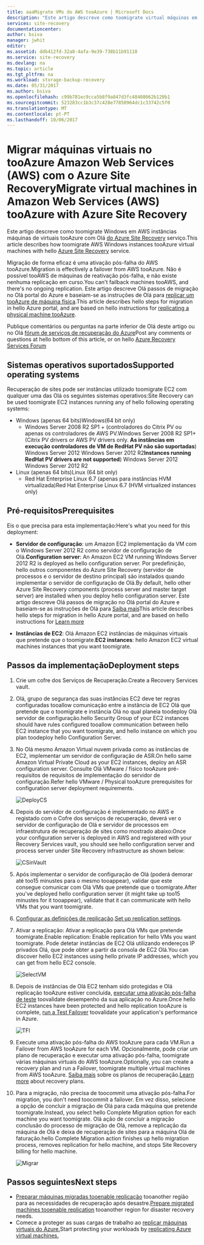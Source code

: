 ```yaml
---
title: aaaMigrate VMs do AWS tooAzure | Microsoft Docs
description: "Este artigo descreve como toomigrate virtual máquinas em execução no tooAzure Amazon Web Services (AWS) utilizando o Azure Site Recovery."
services: site-recovery
documentationcenter: 
author: bsiva
manager: jwhit
editor: 
ms.assetid: ddb412fd-32a8-4afa-9e39-738b11b91118
ms.service: site-recovery
ms.devlang: na
ms.topic: article
ms.tgt_pltfrm: na
ms.workload: storage-backup-recovery
ms.date: 05/31/2017
ms.author: bsiva
ms.openlocfilehash: c99b781ec9cca5b8f9a847d3fc48408062b120b1
ms.sourcegitcommit: 523283cc1b3c37c428e77850964dc1c33742c5f0
ms.translationtype: MT
ms.contentlocale: pt-PT
ms.lasthandoff: 10/06/2017
---
```

# <a name="migrate-virtual-machines-in-amazon-web-services-aws-tooazure-with-azure-site-recovery"></a><span data-ttu-id="c7923-103">Migrar máquinas virtuais no tooAzure Amazon Web Services (AWS) com o Azure Site Recovery</span><span class="sxs-lookup"><span data-stu-id="c7923-103">Migrate virtual machines in Amazon Web Services (AWS) tooAzure with Azure Site Recovery</span></span>

<span data-ttu-id="c7923-104">Este artigo descreve como toomigrate Windows em AWS instâncias máquinas de virtuais tooAzure com Olá [do Azure Site Recovery](site-recovery-overview.md) serviço.</span><span class="sxs-lookup"><span data-stu-id="c7923-104">This article describes how toomigrate AWS Windows instances tooAzure virtual machines with hello [Azure Site Recovery](site-recovery-overview.md) service.</span></span>

<span data-ttu-id="c7923-105">Migração de forma eficaz é uma ativação pós-falha do AWS tooAzure.</span><span class="sxs-lookup"><span data-stu-id="c7923-105">Migration is effectively a failover from AWS tooAzure.</span></span> <span data-ttu-id="c7923-106">Não é possível tooAWS de máquinas de reativação pós-falha, e não existe nenhuma replicação em curso.</span><span class="sxs-lookup"><span data-stu-id="c7923-106">You can't failback machines tooAWS, and there's no ongoing replication.</span></span> <span data-ttu-id="c7923-107">Este artigo descreve Olá passos de migração no Olá portal do Azure e baseiam-se as instruções de Olá para [replicar um tooAzure de máquina física](site-recovery-vmware-to-azure.md).</span><span class="sxs-lookup"><span data-stu-id="c7923-107">This article describes hello steps for migration in hello Azure portal, and are based on hello instructions for [replicating a physical machine tooAzure](site-recovery-vmware-to-azure.md).</span></span>

<span data-ttu-id="c7923-108">Publique comentários ou perguntas na parte inferior de Olá deste artigo ou no Olá [fórum de serviços de recuperação do Azure](https://social.msdn.microsoft.com/forums/azure/home?forum=hypervrecovmgr)</span><span class="sxs-lookup"><span data-stu-id="c7923-108">Post any comments or questions at hello bottom of this article, or on hello [Azure Recovery Services Forum](https://social.msdn.microsoft.com/forums/azure/home?forum=hypervrecovmgr)</span></span>

## <a name="supported-operating-systems"></a><span data-ttu-id="c7923-109">Sistemas operativos suportados</span><span class="sxs-lookup"><span data-stu-id="c7923-109">Supported operating systems</span></span>

<span data-ttu-id="c7923-110">Recuperação de sites pode ser instâncias utilizado toomigrate EC2 com qualquer uma das Olá os seguintes sistemas operativos:</span><span class="sxs-lookup"><span data-stu-id="c7923-110">Site Recovery can be used toomigrate EC2 instances running any of hello following operating systems:</span></span>

- <span data-ttu-id="c7923-111">Windows (apenas 64 bits)</span><span class="sxs-lookup"><span data-stu-id="c7923-111">Windows(64 bit only)</span></span>
    - <span data-ttu-id="c7923-112">Windows Server 2008 R2 SP1 + (controladores do Citrix PV ou apenas os controladores de AWS PV.</span><span class="sxs-lookup"><span data-stu-id="c7923-112">Windows Server 2008 R2 SP1+ (Citrix PV drivers or AWS PV drivers only.</span></span> <span data-ttu-id="c7923-113">**As instâncias em execução controladores de VM de RedHat PV não são suportadas**) Windows Server 2012 Windows Server 2012 R2</span><span class="sxs-lookup"><span data-stu-id="c7923-113">**Instances running RedHat PV drivers are not supported**) Windows Server 2012 Windows Server 2012 R2</span></span>
- <span data-ttu-id="c7923-114">Linux (apenas 64 bits)</span><span class="sxs-lookup"><span data-stu-id="c7923-114">Linux (64 bit only)</span></span>
    - <span data-ttu-id="c7923-115">Red Hat Enterprise Linux 6.7 (apenas para instâncias HVM virtualizada)</span><span class="sxs-lookup"><span data-stu-id="c7923-115">Red Hat Enterprise Linux 6.7 (HVM virtualized instances only)</span></span>

## <a name="prerequisites"></a><span data-ttu-id="c7923-116">Pré-requisitos</span><span class="sxs-lookup"><span data-stu-id="c7923-116">Prerequisites</span></span>

<span data-ttu-id="c7923-117">Eis o que precisa para esta implementação:</span><span class="sxs-lookup"><span data-stu-id="c7923-117">Here's what you need for this deployment:</span></span>

* <span data-ttu-id="c7923-118">**Servidor de configuração**: um Amazon EC2 implementação da VM com o Windows Server 2012 R2 como servidor de configuração de Olá.</span><span class="sxs-lookup"><span data-stu-id="c7923-118">**Configuration server**: An Amazon EC2 VM running Windows Server 2012 R2 is deployed as hello configuration server.</span></span> <span data-ttu-id="c7923-119">Por predefinição, hello outros componentes do Azure Site Recovery (servidor de processos e o servidor de destino principal) são instalados quando implementar o servidor de configuração de Olá.</span><span class="sxs-lookup"><span data-stu-id="c7923-119">By default, hello other Azure Site Recovery components (process server and master target server) are installed when you deploy hello configuration server.</span></span> <span data-ttu-id="c7923-120">Este artigo descreve Olá passos de migração no Olá portal do Azure e baseiam-se as instruções de Olá para [Saiba mais](site-recovery-components.md)</span><span class="sxs-lookup"><span data-stu-id="c7923-120">This article describes hello steps for migration in hello Azure portal, and are based on hello instructions for  [Learn more](site-recovery-components.md)</span></span>

* <span data-ttu-id="c7923-121">**Instâncias de EC2**: Olá Amazon EC2 instâncias de máquinas virtuais que pretende que o toomigrate.</span><span class="sxs-lookup"><span data-stu-id="c7923-121">**EC2 instances**: hello Amazon EC2 virtual machines instances that you want toomigrate.</span></span>

## <a name="deployment-steps"></a><span data-ttu-id="c7923-122">Passos da implementação</span><span class="sxs-lookup"><span data-stu-id="c7923-122">Deployment steps</span></span>

1. <span data-ttu-id="c7923-123">Crie um cofre dos Serviços de Recuperação.</span><span class="sxs-lookup"><span data-stu-id="c7923-123">Create a Recovery Services vault.</span></span>
2. <span data-ttu-id="c7923-124">Olá, grupo de segurança das suas instâncias EC2 deve ter regras configuradas tooallow comunicação entre a instância de EC2 Olá que pretende que o toomigrate e instância Olá no qual planeia toodeploy Olá servidor de configuração.</span><span class="sxs-lookup"><span data-stu-id="c7923-124">hello Security Group of your EC2 instances should have rules configured tooallow communication between hello EC2 instance that you want toomigrate, and hello instance on which you plan toodeploy hello Configuration Server.</span></span>

3. <span data-ttu-id="c7923-125">No Olá mesmo Amazon Virtual nuvem privada como as instâncias de EC2, implementar um servidor de configuração de ASR.</span><span class="sxs-lookup"><span data-stu-id="c7923-125">On hello same Amazon Virtual Private Cloud as your EC2 instances, deploy an ASR configuration server.</span></span> <span data-ttu-id="c7923-126">Consulte Olá VMware / físico tooAzure pré-requisitos de requisitos de implementação do servidor de configuração.</span><span class="sxs-lookup"><span data-stu-id="c7923-126">Refer hello VMware / Physical tooAzure prerequisites for configuration server deployment requirements.</span></span>

    ![DeployCS](./media/site-recovery-migrate-aws-to-azure/migration_pic2.png)

4.  <span data-ttu-id="c7923-128">Depois do servidor de configuração é implementado no AWS e registado com o Cofre dos serviços de recuperação, deverá ver o servidor de configuração de Olá e servidor de processos em infraestrutura de recuperação de sites como mostrado abaixo:</span><span class="sxs-lookup"><span data-stu-id="c7923-128">Once your configuration server is deployed in AWS and registered with your Recovery Services vault, you should see hello configuration server and process server under Site Recovery infrastructure as shown below:</span></span>

    ![CSinVault](./media/site-recovery-migrate-aws-to-azure/migration_pic3.png)

5. <span data-ttu-id="c7923-130">Após implementar o servidor de configuração de Olá (poderá demorar até too15 minustes para o mesmo tooappear), validar que este consegue comunicar com Olá VMs que pretende que o toomigrate.</span><span class="sxs-lookup"><span data-stu-id="c7923-130">After you've deployed hello configuration server (it might take up too15 minustes for it tooappear), validate that it can communicate with hello VMs that you want toomigrate.</span></span>

6. <span data-ttu-id="c7923-131">[Configurar as definições de replicação](site-recovery-setup-replication-settings-vmware.md).</span><span class="sxs-lookup"><span data-stu-id="c7923-131">[Set up replication settings](site-recovery-setup-replication-settings-vmware.md).</span></span>

7. <span data-ttu-id="c7923-132">Ativar a replicação: Ativar a replicação para Olá VMs que pretende toomigrate.</span><span class="sxs-lookup"><span data-stu-id="c7923-132">Enable replication: Enable replication for hello VMs you want toomigrate.</span></span> <span data-ttu-id="c7923-133">Pode detetar instâncias de EC2 Olá utilizando endereços IP privados Olá, que pode obter a partir da consola de EC2 Olá.</span><span class="sxs-lookup"><span data-stu-id="c7923-133">You can discover hello EC2 instances using hello private IP addresses, which you can get from hello EC2 console.</span></span>

    ![SelectVM](./media/site-recovery-migrate-aws-to-azure/migration_pic4.png)

8. <span data-ttu-id="c7923-135">Depois de instâncias de Olá EC2 tenham sido protegidas e Olá replicação tooAzure estiver concluída, [executar uma ativação pós-falha de teste](site-recovery-test-failover-to-azure.md) toovalidate desempenho da sua aplicação no Azure.</span><span class="sxs-lookup"><span data-stu-id="c7923-135">Once hello EC2 instances have been protected and hello replication tooAzure is complete, [run a Test Failover](site-recovery-test-failover-to-azure.md) toovalidate your application's performance in Azure.</span></span>

    ![TFI](./media/site-recovery-migrate-aws-to-azure/migration_pic5.png)

9. <span data-ttu-id="c7923-137">Execute uma ativação pós-falha do AWS tooAzure para cada VM.</span><span class="sxs-lookup"><span data-stu-id="c7923-137">Run a Failover from AWS tooAzure for each VM.</span></span> <span data-ttu-id="c7923-138">Opcionalmente, pode criar um plano de recuperação e executar uma ativação pós-falha, toomigrate várias máquinas virtuais do AWS tooAzure.</span><span class="sxs-lookup"><span data-stu-id="c7923-138">Optionally, you can create a recovery plan and run a Failover, toomigrate multiple virtual machines from AWS tooAzure.</span></span> <span data-ttu-id="c7923-139">[Saiba mais](site-recovery-create-recovery-plans.md) sobre os planos de recuperação.</span><span class="sxs-lookup"><span data-stu-id="c7923-139">[Learn more](site-recovery-create-recovery-plans.md) about recovery plans.</span></span>

10. <span data-ttu-id="c7923-140">Para a migração, não precisa de toocommit uma ativação pós-falha.</span><span class="sxs-lookup"><span data-stu-id="c7923-140">For migration, you don't need toocommit a failover.</span></span> <span data-ttu-id="c7923-141">Em vez disso, selecione a opção de concluir a migração de Olá para cada máquina que pretende toomigrate.</span><span class="sxs-lookup"><span data-stu-id="c7923-141">Instead, you select hello Complete Migration option for each machine you want toomigrate.</span></span> <span data-ttu-id="c7923-142">Olá ação de concluir a migração conclusão do processo de migração de Olá, remove a replicação da máquina de Olá e deixa de recuperação de sites para a máquina Olá de faturação.</span><span class="sxs-lookup"><span data-stu-id="c7923-142">hello Complete Migration action finishes up hello migration process, removes replication for hello machine, and stops Site Recovery billing for hello machine.</span></span>

    ![Migrar](./media/site-recovery-migrate-aws-to-azure/migration_pic6.png)

## <a name="next-steps"></a><span data-ttu-id="c7923-144">Passos seguintes</span><span class="sxs-lookup"><span data-stu-id="c7923-144">Next steps</span></span>

- <span data-ttu-id="c7923-145">[Preparar máquinas migradas tooenable replicação](site-recovery-azure-to-azure-after-migration.md) tooanother região para as necessidades de recuperação após desastre.</span><span class="sxs-lookup"><span data-stu-id="c7923-145">[Prepare migrated machines tooenable replication](site-recovery-azure-to-azure-after-migration.md) tooanother region for disaster recovery needs.</span></span>
- <span data-ttu-id="c7923-146">Comece a proteger as suas cargas de trabalho ao [replicar máquinas virtuais do Azure.](site-recovery-azure-to-azure.md)</span><span class="sxs-lookup"><span data-stu-id="c7923-146">Start protecting your workloads by [replicating Azure virtual machines.](site-recovery-azure-to-azure.md)</span></span>
